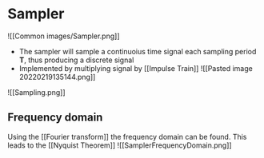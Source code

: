  # Sampler
![[Common images/Sampler.png]]
- The sampler will sample a continuoius time signal each sampling period **T**, thus producing a discrete signal
- Implemented by multiplying signal by [[Impulse Train]]
![[Pasted image 20220219135144.png]]

![[Sampling.png]]

## Frequency domain
Using the [[Fourier transform]] the frequency domain can be found. This leads to the [[Nyquist Theorem]]
![[SamplerFrequencyDomain.png]]